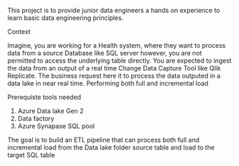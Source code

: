 This project is to provide junior data engineers a hands on experience to learn basic data engineering principles.

Context

Imagine, you are working for a Health system, where they want to process data from a source Database like SQL server however, you are not permitted to access the underlying 
table directly. You are expected to ingest the data from an output of a real time Change Data Capture Tool like Qlik Replicate. The business request here it to process
the data outputed in a data lake in near real time. Performing both full and incremental load

Prerequiste tools needed

1. Azure Data lake Gen 2
2. Data factory
3. Azure Synapase SQL pool


The goal is to build an ETL pipeline that can process both full and incremental load from the Data lake folder source table and load to the target SQL table
